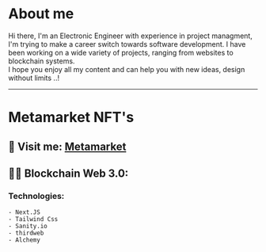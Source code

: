 # About me
Hi there, I'm an Electronic Engineer with experience in project managment, I'm trying to make a career switch towards software development. I have been working on a wide variety of projects, ranging from websites to blockchain systems. <br/>I hope you enjoy all my content and can help you with new ideas, design without limits ..!
<hr>

# Metamarket NFT's
<h2>📢 Visit me: <a style={{color:"gray"}} href="https://metamarket3dpro.vercel.app/">Metamarket</a></h2> 

## 👨‍💻 Blockchain Web 3.0:

### Technologies:
    - Next.JS
    - Tailwind Css
    - Sanity.io
    - thirdweb
    - Alchemy
